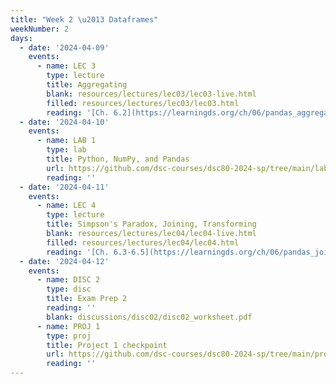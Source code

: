 ```yaml
---
title: "Week 2 \u2013 Dataframes"
weekNumber: 2
days:
  - date: '2024-04-09'
    events:
      - name: LEC 3
        type: lecture
        title: Aggregating
        blank: resources/lectures/lec03/lec03-live.html
        filled: resources/lectures/lec03/lec03.html
        reading: '[Ch. 6.2](https://learningds.org/ch/06/pandas_aggregating.html)'
  - date: '2024-04-10'
    events:
      - name: LAB 1
        type: lab
        title: Python, NumPy, and Pandas
        url: https://github.com/dsc-courses/dsc80-2024-sp/tree/main/labs/lab01
        reading: ''
  - date: '2024-04-11'
    events:
      - name: LEC 4
        type: lecture
        title: Simpson's Paradox, Joining, Transforming
        blank: resources/lectures/lec04/lec04-live.html
        filled: resources/lectures/lec04/lec04.html
        reading: '[Ch. 6.3-6.5](https://learningds.org/ch/06/pandas_joining.html)'
  - date: '2024-04-12'
    events:
      - name: DISC 2
        type: disc
        title: Exam Prep 2
        reading: ''
        blank: discussions/disc02/disc02_worksheet.pdf
      - name: PROJ 1
        type: proj
        title: Project 1 checkpoint
        url: https://github.com/dsc-courses/dsc80-2024-sp/tree/main/projects/01-gradebook
        reading: ''
---
```

